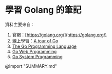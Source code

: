 # 學習 Golang 的筆記

資料主要來自：

1. 官網：[https://golang.org/](https://golang.org/)
1. 線上學習：[A tour of Go](https://tour.golang.org/welcome/1)
1. [The Go Programming Language](https://www.amazon.com/Programming-Language-Addison-Wesley-Professional-Computing-ebook/dp/B0184N7WWS)
1. [Go Web Programming](https://www.manning.com/books/go-web-programming)
1. [Go System Programming](https://www.packtpub.com/networking-and-servers/go-systems-programming)

@import "SUMMARY.md"